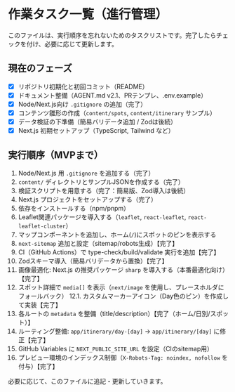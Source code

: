 # 作業タスク一覧（進行管理）

このファイルは、実行順序を忘れないためのタスクリストです。完了したらチェックを付け、必要に応じて更新します。

## 現在のフェーズ
- [x] リポジトリ初期化と初回コミット（README）
- [x] ドキュメント整備（AGENT.md v2.1、PRテンプレ、.env.example）
- [x] Node/Next.js向け `.gitignore` の追加（完了）
- [x] コンテンツ雛形の作成（`content/spots`, `content/itinerary` サンプル）
- [x] データ検証の下準備（簡易バリデータ追加 / Zodは後続）
- [x] Next.js 初期セットアップ（TypeScript, Tailwind など）

## 実行順序（MVPまで）
1. Node/Next.js 用 `.gitignore` を追加する（完了）
2. `content/` ディレクトリとサンプルJSONを作成する（完了）
3. 検証スクリプトを用意する（完了：簡易版、Zod導入は後続）
4. Next.js プロジェクトをセットアップする（完了）
5. 依存をインストールする（npm/pnpm）
6. Leaflet関連パッケージを導入する（`leaflet`, `react-leaflet`, `react-leaflet-cluster`）
7. マップコンポーネントを追加し、ホーム(`/`)にスポットのピンを表示する
8. `next-sitemap` 追加と設定（sitemap/robots生成）【完了】
9. CI（GitHub Actions）で type-check/build/validate 実行を追加【完了】
10. Zodスキーマ導入（簡易バリデータから置換）【完了】
11. 画像最適化: Next.js の推奨パッケージ `sharp` を導入する（本番最適化向け）【完了】
12. スポット詳細で `media[]` を表示（`next/image` を使用し、プレースホルダにフォールバック）
12.1. カスタムマーカーアイコン（Day色のピン）を作成して実装【完了】
13. 各ルートの `metadata` を整備（title/description）【完了（ホーム/日別/スポット）】
15. ルーティング整備: `app/itinerary/day-[day]` → `app/itinerary/[day]` に修正【完了】
14. GitHub Variables に `NEXT_PUBLIC_SITE_URL` を設定（CIのsitemap用）
16. プレビュー環境のインデックス制御（`X-Robots-Tag: noindex, nofollow` を付与）【完了】

必要に応じて、このファイルに追記・更新していきます。
